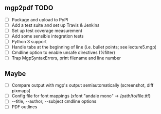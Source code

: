 mgp2pdf TODO
------------

- [ ] Package and upload to PyPI
- [ ] Add a test suite and set up Travis & Jenkins
- [ ] Set up test coverage measurement
- [ ] Add some sensible integration tests
- [ ] Python 3 support
- [ ] Handle tabs at the beginning of line (i.e. bullet points; see lecture5.mgp)
- [ ] Cmdline option to enable unsafe directives (%filter)
- [ ] Trap MgpSyntaxErrors, print filename and line number

Maybe
-----

- [ ] Compare output with mgp's output semiautomatically (screenshot, diff pixmaps)
- [ ] Config file for font mappings (xfont "andale mono" -> /path/to/file.ttf)
- [ ] --title, --author, --subject cmdline options
- [ ] PDF outlines
